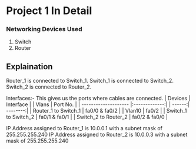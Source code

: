 # Project 1 In Detail

### Networking Devices Used
1. Switch
2. Router

Explaination
------------
Router_1 is connected to Switch_1. 
Switch_1 is connected to Switch_2. 
Switch_2 is connected to Router_2. 

Interfaces:- This gives us the ports where cables are connected.
| Devices              | Interface     |   | Vlans  | Port No. |
| -------------------- |:-------------:|   | ------:| --------:|
| Router_1 to Switch_1 | fa0/0 & fa0/2 |   | Vlan10 | fa0/2    |
| Switch_1 to Switch_2 | fa0/1 & fa0/1 | 
| Switch_2 to Router_2 | fa0/2 & fa0/0 |

IP Address assigned to Router_1 is 10.0.0.1 with a subnet mask of 255.255.255.240
IP Address assigned to Router_2 is 10.0.0.3 with a subnet mask of 255.255.255.240

